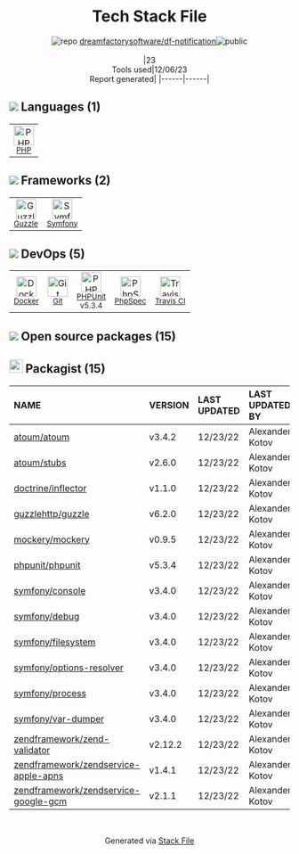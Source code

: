 <!--
&lt;--- Readme.md Snippet without images Start ---&gt;
## Tech Stack
dreamfactorysoftware/df-notification is built on the following main stack:

- [PHP](http://www.php.net/) – Languages
- [Symfony](http://symfony.com/) – Frameworks (Full Stack)
- [PHPUnit](https://phpunit.de/) – Testing Frameworks
- [Guzzle](http://guzzlephp.org/) – Microframeworks (Backend)
- [PhpSpec](http://www.phpspec.net/en/latest/) – Testing Frameworks
- [Docker](https://www.docker.com/) – Virtual Machine Platforms & Containers
- [Travis CI](http://travis-ci.com/) – Continuous Integration

Full tech stack [here](/techstack.md)

&lt;--- Readme.md Snippet without images End ---&gt;

&lt;--- Readme.md Snippet with images Start ---&gt;
## Tech Stack
dreamfactorysoftware/df-notification is built on the following main stack:

- <img width='25' height='25' src='https://img.stackshare.io/service/991/hwUcGZ41_400x400.jpg' alt='PHP'/> [PHP](http://www.php.net/) – Languages
- <img width='25' height='25' src='https://img.stackshare.io/service/1197/logosf_positif_03_icon.png' alt='Symfony'/> [Symfony](http://symfony.com/) – Frameworks (Full Stack)
- <img width='25' height='25' src='https://img.stackshare.io/service/1616/1_WsEnddd5Y4EgEHsT054kUQ.jpeg' alt='PHPUnit'/> [PHPUnit](https://phpunit.de/) – Testing Frameworks
- <img width='25' height='25' src='https://img.stackshare.io/service/2350/638632.png' alt='Guzzle'/> [Guzzle](http://guzzlephp.org/) – Microframeworks (Backend)
- <img width='25' height='25' src='https://img.stackshare.io/service/3502/6b9dfb07681dee602dbdf75d9393f07c_400x400.png' alt='PhpSpec'/> [PhpSpec](http://www.phpspec.net/en/latest/) – Testing Frameworks
- <img width='25' height='25' src='https://img.stackshare.io/service/586/n4u37v9t_400x400.png' alt='Docker'/> [Docker](https://www.docker.com/) – Virtual Machine Platforms & Containers
- <img width='25' height='25' src='https://img.stackshare.io/service/460/Lu6cGu0z_400x400.png' alt='Travis CI'/> [Travis CI](http://travis-ci.com/) – Continuous Integration

Full tech stack [here](/techstack.md)

&lt;--- Readme.md Snippet with images End ---&gt;
-->
<div align="center">

# Tech Stack File
![](https://img.stackshare.io/repo.svg "repo") [dreamfactorysoftware/df-notification](https://github.com/dreamfactorysoftware/df-notification)![](https://img.stackshare.io/public_badge.svg "public")
<br/><br/>
|23<br/>Tools used|12/06/23 <br/>Report generated|
|------|------|
</div>

## <img src='https://img.stackshare.io/languages.svg'/> Languages (1)
<table><tr>
  <td align='center'>
  <img width='36' height='36' src='https://img.stackshare.io/service/991/hwUcGZ41_400x400.jpg' alt='PHP'>
  <br>
  <sub><a href="http://www.php.net/">PHP</a></sub>
  <br>
  <sub></sub>
</td>

</tr>
</table>

## <img src='https://img.stackshare.io/frameworks.svg'/> Frameworks (2)
<table><tr>
  <td align='center'>
  <img width='36' height='36' src='https://img.stackshare.io/service/2350/638632.png' alt='Guzzle'>
  <br>
  <sub><a href="http://guzzlephp.org/">Guzzle</a></sub>
  <br>
  <sub></sub>
</td>

<td align='center'>
  <img width='36' height='36' src='https://img.stackshare.io/service/1197/logosf_positif_03_icon.png' alt='Symfony'>
  <br>
  <sub><a href="http://symfony.com/">Symfony</a></sub>
  <br>
  <sub></sub>
</td>

</tr>
</table>

## <img src='https://img.stackshare.io/devops.svg'/> DevOps (5)
<table><tr>
  <td align='center'>
  <img width='36' height='36' src='https://img.stackshare.io/service/586/n4u37v9t_400x400.png' alt='Docker'>
  <br>
  <sub><a href="https://www.docker.com/">Docker</a></sub>
  <br>
  <sub></sub>
</td>

<td align='center'>
  <img width='36' height='36' src='https://img.stackshare.io/service/1046/git.png' alt='Git'>
  <br>
  <sub><a href="http://git-scm.com/">Git</a></sub>
  <br>
  <sub></sub>
</td>

<td align='center'>
  <img width='36' height='36' src='https://img.stackshare.io/service/1616/1_WsEnddd5Y4EgEHsT054kUQ.jpeg' alt='PHPUnit'>
  <br>
  <sub><a href="https://phpunit.de/">PHPUnit</a></sub>
  <br>
  <sub>v5.3.4</sub>
</td>

<td align='center'>
  <img width='36' height='36' src='https://img.stackshare.io/service/3502/6b9dfb07681dee602dbdf75d9393f07c_400x400.png' alt='PhpSpec'>
  <br>
  <sub><a href="http://www.phpspec.net/en/latest/">PhpSpec</a></sub>
  <br>
  <sub></sub>
</td>

<td align='center'>
  <img width='36' height='36' src='https://img.stackshare.io/service/460/Lu6cGu0z_400x400.png' alt='Travis CI'>
  <br>
  <sub><a href="http://travis-ci.com/">Travis CI</a></sub>
  <br>
  <sub></sub>
</td>

</tr>
</table>


## <img src='https://img.stackshare.io/group.svg' /> Open source packages (15)</h2>

## <img width='24' height='24' src='https://img.stackshare.io/package_manager/1778/default_90cb8b66e85ae5b95928b10bb076ab6a27c7e151.png'/> Packagist (15)

|NAME|VERSION|LAST UPDATED|LAST UPDATED BY|LICENSE|VULNERABILITIES|
|:------|:------|:------|:------|:------|:------|
|[atoum/atoum](https://packagist.org/atoum/atoum)|v3.4.2|12/23/22|Alexander Kotov |N/A|N/A|
|[atoum/stubs](https://packagist.org/atoum/stubs)|v2.6.0|12/23/22|Alexander Kotov |N/A|N/A|
|[doctrine/inflector](https://packagist.org/doctrine/inflector)|v1.1.0|12/23/22|Alexander Kotov |N/A|N/A|
|[guzzlehttp/guzzle](https://packagist.org/guzzlehttp/guzzle)|v6.2.0|12/23/22|Alexander Kotov |N/A|N/A|
|[mockery/mockery](https://packagist.org/mockery/mockery)|v0.9.5|12/23/22|Alexander Kotov |N/A|N/A|
|[phpunit/phpunit](https://packagist.org/phpunit/phpunit)|v5.3.4|12/23/22|Alexander Kotov |N/A|N/A|
|[symfony/console](https://packagist.org/symfony/console)|v3.4.0|12/23/22|Alexander Kotov |N/A|N/A|
|[symfony/debug](https://packagist.org/symfony/debug)|v3.4.0|12/23/22|Alexander Kotov |N/A|N/A|
|[symfony/filesystem](https://packagist.org/symfony/filesystem)|v3.4.0|12/23/22|Alexander Kotov |N/A|N/A|
|[symfony/options-resolver](https://packagist.org/symfony/options-resolver)|v3.4.0|12/23/22|Alexander Kotov |N/A|N/A|
|[symfony/process](https://packagist.org/symfony/process)|v3.4.0|12/23/22|Alexander Kotov |N/A|N/A|
|[symfony/var-dumper](https://packagist.org/symfony/var-dumper)|v3.4.0|12/23/22|Alexander Kotov |N/A|N/A|
|[zendframework/zend-validator](https://packagist.org/zendframework/zend-validator)|v2.12.2|12/23/22|Alexander Kotov |N/A|N/A|
|[zendframework/zendservice-apple-apns](https://packagist.org/zendframework/zendservice-apple-apns)|v1.4.1|12/23/22|Alexander Kotov |N/A|N/A|
|[zendframework/zendservice-google-gcm](https://packagist.org/zendframework/zendservice-google-gcm)|v2.1.1|12/23/22|Alexander Kotov |N/A|N/A|

<br/>
<div align='center'>

Generated via [Stack File](https://github.com/marketplace/stack-file)
